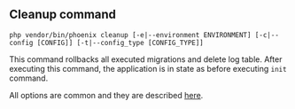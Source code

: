 ## Cleanup command
`php vendor/bin/phoenix cleanup [-e|--environment ENVIRONMENT] [-c|--config [CONFIG]] [-t|--config_type [CONFIG_TYPE]]`

This command rollbacks all executed migrations and delete log table. After executing this command, the application is in state as before executing `init` command.

All options are common and they are described [here](commands.md).
